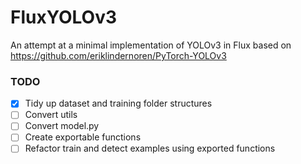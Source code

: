 # FluxYOLOv3
An attempt at a minimal implementation of YOLOv3 in Flux based on https://github.com/eriklindernoren/PyTorch-YOLOv3

### TODO

- [x] Tidy up dataset and training folder structures
- [ ] Convert utils
- [ ] Convert model.py
- [ ] Create exportable functions
- [ ] Refactor train and detect examples using exported functions
